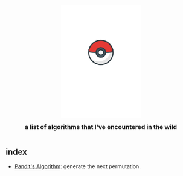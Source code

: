 <h1 align="center">
    <img src="assets/algorithms.svg"
    style="background-color:rgba(0,0,0,0);" height=300 alt="algorithms: a list of algorithms that I've encountered in the wild">
    <br/>
    <sup><sub><sup>a list of algorithms that I've encountered in the wild</sup></sub></sup>
</h1>

## index

- [Pandit's Algorithm](algorithms/pandit): generate the next permutation.
